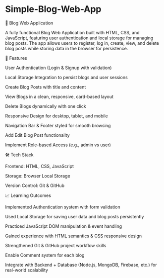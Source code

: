 # Simple-Blog-Web-App


📝 Blog Web Application

A fully functional Blog Web Application built with HTML, CSS, and JavaScript, featuring user authentication and local storage for managing blog posts. The app allows users to register, log in, create, view, and delete blog posts while storing data in the browser for persistence.

🚀 Features

User Authentication (Login & Signup with validation)

Local Storage Integration to persist blogs and user sessions

Create Blog Posts with title and content

View Blogs in a clean, responsive, card-based layout

Delete Blogs dynamically with one click

Responsive Design for desktop, tablet, and mobile

Navigation Bar & Footer styled for smooth browsing

Add Edit Blog Post functionality

Implement Role-based Access (e.g., admin vs user)

🛠️ Tech Stack

Frontend: HTML, CSS, JavaScript

Storage: Browser Local Storage

Version Control: Git & GitHub


📈 Learning Outcomes

Implemented Authentication system with form validation

Used Local Storage for saving user data and blog posts persistently

Practiced JavaScript DOM manipulation & event handling

Gained experience with HTML semantics & CSS responsive design

Strengthened Git & GitHub project workflow skills


Enable Comment system for each blog

Integrate with Backend + Database (Node.js, MongoDB, Firebase, etc.) for real-world scalability
